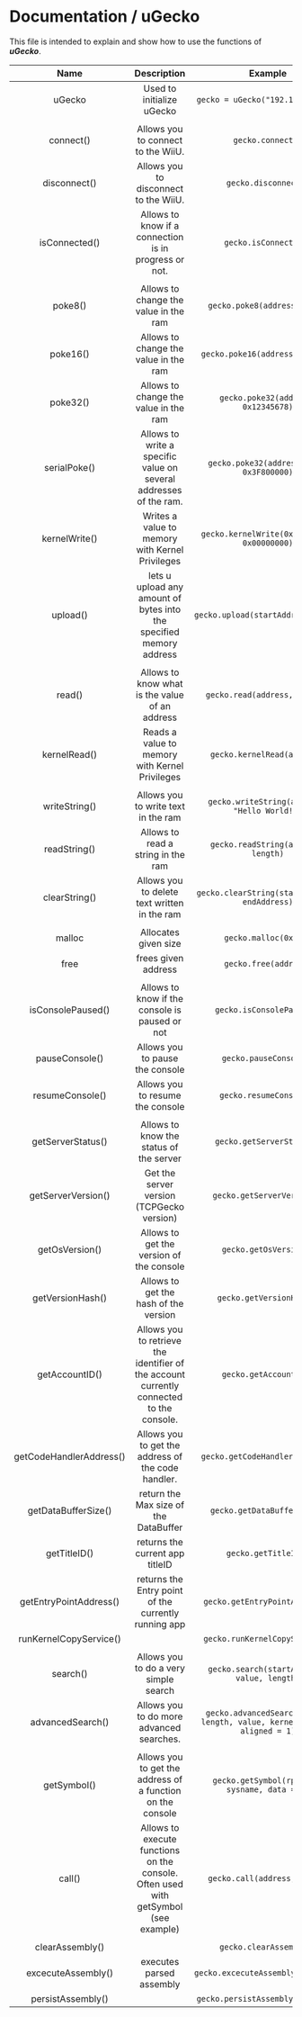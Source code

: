 # Documentation / uGecko
This file is intended to explain and show how to use the functions of ___uGecko___.

| Name 	| Description 	| Example 	| Return |
|:----:	|:-----------:	|:-------:	| :------:|
|uGecko| Used to initialize uGecko | `gecko = uGecko("192.168.1.102")` | None
||||
|connect()|Allows you to connect to the WiiU.| `gecko.connect()`| None
|disconnect()|Allows you to disconnect to the WiiU.| `gecko.disconnect()`| None
|isConnected()|Allows to know if a connection is in progress or not.| `gecko.isConnected()`| Boolean
||||
|poke8() |Allows to change the value in the ram|`gecko.poke8(address, 0x12)`| None
|poke16()|Allows to change the value in the ram|`gecko.poke16(address, 0x1234)`| None
|poke32()|Allows to change the value in the ram|`gecko.poke32(address, 0x12345678)`| None
|serialPoke()|Allows to write a specific value on several addresses of the ram.|`gecko.poke32(addressTable, 0x3F800000)`| None
|kernelWrite()| Writes a value to memory with Kernel Privileges | `gecko.kernelWrite(0x10000000, 0x00000000)`| None
|upload()| lets u upload any amount of bytes into the specified memory address | `gecko.upload(startAddress, data)`| None
||||
|read()| Allows to know what is the value of an address | `gecko.read(address, length)` | Bytearray
|kernelRead()| Reads a value to memory with Kernel Privileges | `gecko.kernelRead(address)`| Int
||||
|writeString()| Allows you to write text in the ram | `gecko.writeString(address, "Hello World!")` | None
|readString() | Allows to read a string in the ram | `gecko.readString(address, length)` | String(UTF-8)
|clearString()| Allows you to delete text written in the ram | `gecko.clearString(startAddress, endAddress)` | None
||||
| malloc | Allocates given size | `gecko.malloc(0x100)` | Int
| free | frees given address | `gecko.free(address)` | None
||||
|isConsolePaused()|Allows to know if the console is paused or not|`gecko.isConsolePaused()`| Boolean
|pauseConsole()| Allows you to pause the console | `gecko.pauseConsole()` | None
|resumeConsole()| Allows you to resume the console  | `gecko.resumeConsole()`| None
||||
|getServerStatus()| Allows to know the status of the server | `gecko.getServerStatus()`| Int (0 or 1)
|getServerVersion()| Get the server version (TCPGecko version) | `gecko.getServerVersion()`|  String
|getOsVersion()| Allows to get the version of the console | `gecko.getOsVersion()`| Int
|getVersionHash()| Allows to get the hash of the version | `gecko.getVersionHash()`| Int
|getAccountID()| Allows you to retrieve the identifier of the account currently connected to the console. | `gecko.getAccountID()`| String
|getCodeHandlerAddress()| Allows you to get the address of the code handler. | `gecko.getCodeHandlerAddress()`| Int
|getDataBufferSize()| return the Max size of the DataBuffer | `gecko.getDataBufferSize()`| Int
|getTitleID()| returns the current app titleID | `gecko.getTitleID()`| Int
|getEntryPointAddress()| returns the Entry point of the currently running app | `gecko.getEntryPointAddress()`| Int
|runKernelCopyService()| | `gecko.runKernelCopyService()`| None
||||
|search()| Allows you to do a very simple search | `gecko.search(startAddress, value, length)`| Int
|advancedSearch()| Allows you to do more advanced searches. | `gecko.advancedSearch(start, length, value, kernel, limit, aligned = 1)`| Int Array
||||
|getSymbol()| Allows you to get the address of a function on the console | `gecko.getSymbol(rplname, sysname, data = 0)`| Int (function pointer/function address)
|call()| Allows to execute functions on the console. Often used with getSymbol (see example) | `gecko.call(address, *args)`|  It all depends on the function executed
||||
|clearAssembly()| | `gecko.clearAssembly()`| None
|excecuteAssembly()| executes parsed assembly | `gecko.excecuteAssembly(assembly)`| None
|persistAssembly()| | `gecko.persistAssembly(assembly)`| None